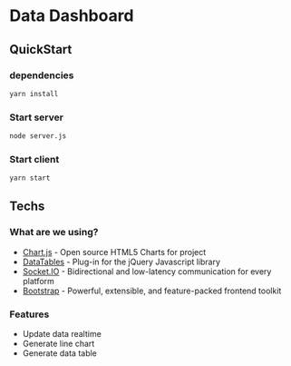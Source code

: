 # Data Dashboard

## QuickStart

### dependencies

```sh
yarn install
```

### Start server

```sh
node server.js
```

### Start client

```sh
yarn start
```

## Techs

### What are we using?

* [Chart.js](https://www.chartjs.org/) - Open source HTML5 Charts for project
* [DataTables](https://datatables.net/) -  Plug-in for the jQuery Javascript library
* [Socket.IO](https://socket.io/) - Bidirectional and low-latency communication for every platform
* [Bootstrap](https://getbootstrap.com/) - Powerful, extensible, and feature-packed frontend toolkit

### Features

* Update data realtime
* Generate line chart
* Generate data table
